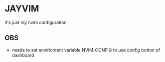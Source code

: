 # JAYVIM

it's just my nvim configuration

## OBS
- needs to set envirioment variable NVIM\_CONFIG to use config button of dashboard
